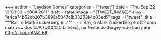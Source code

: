 
+++
author = "Jaydson Gomes"
categories = ["tweet"]
date = "Thu Sep 22 13:02:03 +0000 2011"
draft = false
image = "{TWEET_IMAGE}"
slug = "e4ca74b52cb207b3895a5047c1b33253b4c83ed5"
tags = ["tweet"]
title = """Bah, o Mark Zuckerberg  é..."""
+++
Bah, o Mark Zuckerberg  é o14º cara mais rico dos EUA (US$ 17,5 bilhões), na frente do Sergey e do Larry até http://t.co/rmtMaLB9
